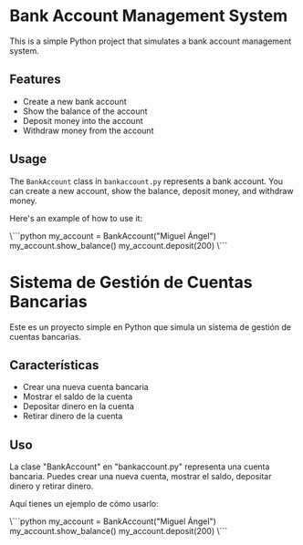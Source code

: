 # Bank Account Management System

This is a simple Python project that simulates a bank account management system.

## Features

- Create a new bank account
- Show the balance of the account
- Deposit money into the account
- Withdraw money from the account

## Usage

The `BankAccount` class in `bankaccount.py` represents a bank account. You can create a new account, show the balance, deposit money, and withdraw money.

Here's an example of how to use it:

\\\```python
my_account = BankAccount("Miguel Ángel")
my_account.show_balance()
my_account.deposit(200)
\\\```

# Sistema de Gestión de Cuentas Bancarias

Este es un proyecto simple en Python que simula un sistema de gestión de cuentas bancarias.

## Características

- Crear una nueva cuenta bancaria
- Mostrar el saldo de la cuenta
- Depositar dinero en la cuenta
- Retirar dinero de la cuenta

## Uso

La clase "BankAccount" en "bankaccount.py" representa una cuenta bancaria. Puedes crear una nueva cuenta, mostrar el saldo, depositar dinero y retirar dinero.

Aquí tienes un ejemplo de cómo usarlo:

\\\```python
my_account = BankAccount("Miguel Ángel")
my_account.show_balance()
my_account.deposit(200)
\\\```